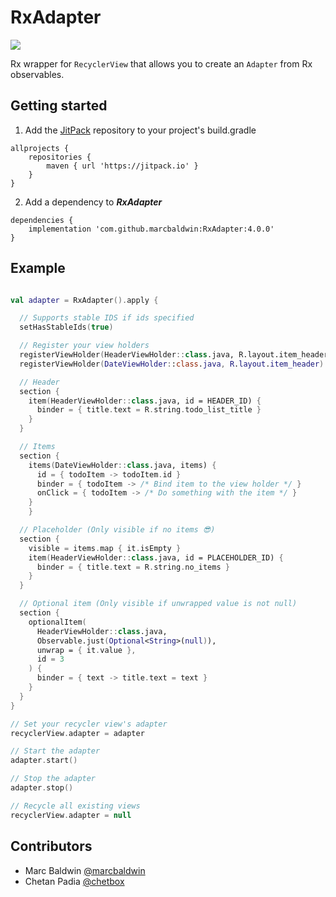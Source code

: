 # RxAdapter
[![](https://jitpack.io/v/marcbaldwin/RxAdapter.svg)](https://jitpack.io/#marcbaldwin/RxAdapter)

Rx wrapper for ```RecyclerView``` that allows you to create an ```Adapter``` from Rx observables.

## Getting started

1. Add the [JitPack](https://jitpack.io) repository to your project's build.gradle
```
allprojects {
	repositories {
		maven { url 'https://jitpack.io' }
	}
}
```

2. Add a dependency to ***RxAdapter***
```
dependencies {
	implementation 'com.github.marcbaldwin:RxAdapter:4.0.0'
}
```

## Example

```Kotlin

val adapter = RxAdapter().apply {

  // Supports stable IDS if ids specified
  setHasStableIds(true)

  // Register your view holders
  registerViewHolder(HeaderViewHolder::class.java, R.layout.item_header)
  registerViewHolder(DateViewHolder::class.java, R.layout.item_header)

  // Header
  section {
    item(HeaderViewHolder::class.java, id = HEADER_ID) {
      binder = { title.text = R.string.todo_list_title }
    }
  }

  // Items
  section {
    items(DateViewHolder::class.java, items) {
      id = { todoItem -> todoItem.id }
      binder = { todoItem -> /* Bind item to the view holder */ }
      onClick = { todoItem -> /* Do something with the item */ }
    }
	}

  // Placeholder (Only visible if no items 😎)
  section {
    visible = items.map { it.isEmpty }
    item(HeaderViewHolder::class.java, id = PLACEHOLDER_ID) {
      binder = { title.text = R.string.no_items }
    }
  }

  // Optional item (Only visible if unwrapped value is not null)
  section {
    optionalItem(
      HeaderViewHolder::class.java,
      Observable.just(Optional<String>(null)),
      unwrap = { it.value },
      id = 3
    ) {
      binder = { text -> title.text = text }
    }
  }
}

// Set your recycler view's adapter
recyclerView.adapter = adapter

// Start the adapter
adapter.start()

// Stop the adapter
adapter.stop()

// Recycle all existing views
recyclerView.adapter = null

```

## Contributors

- Marc Baldwin [@marcbaldwin](https://github.com/marcbaldwin)
- Chetan Padia [@chetbox](https://github.com/chetbox)
